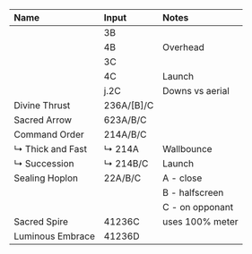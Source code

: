 | Name             | Input      | Notes           |
|:------------     |:---------- |:------------    |
|                  | 3B         |                 |
|                  | 4B         | Overhead        |
|                  | 3C         |                 |
|                  | 4C         | Launch          |
|                  | j.2C       | Downs vs aerial |
| Divine Thrust    | 236A/[B]/C |                 |
| Sacred Arrow     | 623A/B/C   |                 |
| Command Order    | 214A/B/C   |                 |
| ↳ Thick and Fast | ↳ 214A     | Wallbounce      |
| ↳ Succession     | ↳ 214B/C   | Launch          |
| Sealing Hoplon   | 22A/B/C    | A - close       |
|                  |            | B - halfscreen  |
|                  |            | C - on opponant |
| Sacred Spire     | 41236C     | uses 100% meter |
| Luminous Embrace | 41236D     |                 |
